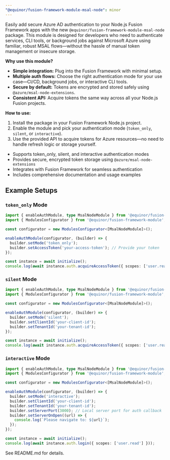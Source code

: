 ```yaml
---
"@equinor/fusion-framework-module-msal-node": minor
---
```


Easily add secure Azure AD authentication to your Node.js Fusion Framework apps with the new `@equinor/fusion-framework-module-msal-node` package. This module is designed for developers who need to authenticate services, CLI tools, or background jobs against Microsoft Azure using familiar, robust MSAL flows—without the hassle of manual token management or insecure storage.

**Why use this module?**
- **Simple integration:** Plug into the Fusion Framework with minimal setup.
- **Multiple auth flows:** Choose the right authentication mode for your use case—CI/CD, background jobs, or interactive CLI tools.
- **Secure by default:** Tokens are encrypted and stored safely using `@azure/msal-node-extensions`.
- **Consistent API:** Acquire tokens the same way across all your Node.js Fusion projects.

**How to use:**
1. Install the package in your Fusion Framework Node.js project.
2. Enable the module and pick your authentication mode (`token_only`, `silent`, or `interactive`).
3. Use the provided API to acquire tokens for Azure resources—no need to handle refresh logic or storage yourself.

- Supports token_only, silent, and interactive authentication modes
- Provides secure, encrypted token storage using `@azure/msal-node-extensions`
- Integrates with Fusion Framework for seamless authentication
- Includes comprehensive documentation and usage examples

## Example Setups

### `token_only` Mode
```ts
import { enableAuthModule, type MsalNodeModule } from '@equinor/fusion-framework-msal-node';
import { ModulesConfigurator } from '@equinor/fusion-framework-module';

const configurator = new ModulesConfigurator<[MsalNodeModule]>();

enableAuthModule(configurator, (builder) => {
  builder.setMode('token_only');
  builder.setAccessToken('your-access-token'); // Provide your token
});

const instance = await initialize();
console.log(await instance.auth.acquireAccessToken({ scopes: ['user.read'] }));
```

### `silent` Mode
```ts
import { enableAuthModule, type MsalNodeModule } from '@equinor/fusion-framework-msal-node';
import { ModulesConfigurator } from '@equinor/fusion-framework-module';

const configurator = new ModulesConfigurator<[MsalNodeModule]>();

enableAuthModule(configurator, (builder) => {
  builder.setMode('silent');
  builder.setClientId('your-client-id');
  builder.setTenantId('your-tenant-id');
});

const instance = await initialize();
console.log(await instance.auth.acquireAccessToken({ scopes: ['user.read'] }));
```

### `interactive` Mode
```ts
import { enableAuthModule, type MsalNodeModule } from '@equinor/fusion-framework-msal-node';
import { ModulesConfigurator } from '@equinor/fusion-framework-module';

const configurator = new ModulesConfigurator<[MsalNodeModule]>();

enableAuthModule(configurator, (builder) => {
  builder.setMode('interactive');
  builder.setClientId('your-client-id');
  builder.setTenantId('your-tenant-id');
  builder.setServerPort(3000); // Local server port for auth callback
  builder.setServerOnOpen((url) => {
    console.log(`Please navigate to: ${url}`);
  });
});

const instance = await initialize();
console.log(await instance.auth.login({ scopes: ['user.read'] }));
```

See README.md for details.
